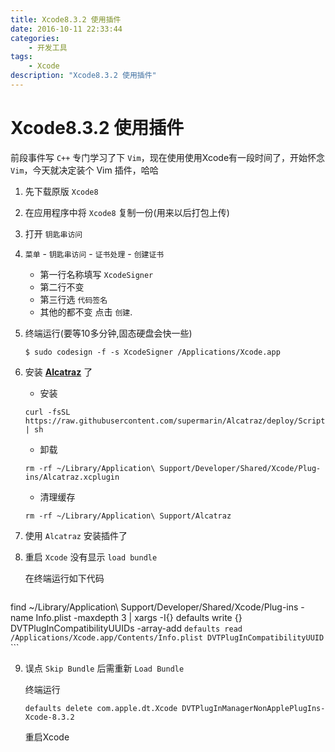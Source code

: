 ```yaml
---
title: Xcode8.3.2 使用插件
date: 2016-10-11 22:33:44
categories:
	- 开发工具
tags:
	- Xcode
description: "Xcode8.3.2 使用插件"
---
```


# Xcode8.3.2 使用插件

前段事件写 `C++` 专门学习了下 `Vim`，现在使用使用Xcode有一段时间了，开始怀念 `Vim`，今天就决定装个 Vim 插件，哈哈

1. 先下载原版 `Xcode8`
2. 在应用程序中将 `Xcode8` 复制一份(用来以后打包上传)
3. 打开 `钥匙串访问`
4. `菜单` - `钥匙串访问` - `证书处理` - `创建证书`
	+ 第一行名称填写 `XcodeSigner`
	+ 第二行不变
	+ 第三行选 `代码签名`
	+ 其他的都不变 点击 `创建`.
5. 终端运行(要等10多分钟,固态硬盘会快一些)

	`$ sudo codesign -f -s XcodeSigner /Applications/Xcode.app`

6. 安装 **[Alcatraz](http://alcatraz.io/)** 了
	
	+ 安装

	```
	curl -fsSL https://raw.githubusercontent.com/supermarin/Alcatraz/deploy/Scripts/install.sh | sh
	```

	+ 卸载

	```
	rm -rf ~/Library/Application\ Support/Developer/Shared/Xcode/Plug-ins/Alcatraz.xcplugin
	```

	+ 清理缓存

	```
	rm -rf ~/Library/Application\ Support/Alcatraz
	```

7. 使用 `Alcatraz` 安装插件了

8. 重启 `Xcode` 没有显示 `load bundle`

	在终端运行如下代码
	```
find ~/Library/Application\ Support/Developer/Shared/Xcode/Plug-ins -name Info.plist -maxdepth 3 | xargs -I{} defaults write {} DVTPlugInCompatibilityUUIDs -array-add `defaults read /Applications/Xcode.app/Contents/Info.plist DVTPlugInCompatibilityUUID`
	```

9. 误点 `Skip Bundle` 后需重新 `Load Bundle`

	终端运行
	```
	defaults delete com.apple.dt.Xcode DVTPlugInManagerNonApplePlugIns-Xcode-8.3.2
	```	
	重启Xcode